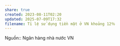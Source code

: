 ```yaml
---
share: true
created: 2023-08-11T02:20
updated: 2025-07-09T17:32
filename: Tỉ lệ sử dụng tiền mặt ở VN khoảng 12％
---
```

Nguồn:: Ngân hàng nhà nước VN
